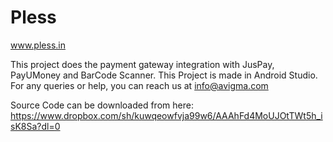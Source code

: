 # Pless

www.pless.in

This project does the payment gateway integration with JusPay, PayUMoney and BarCode Scanner.
This Project is made in Android Studio. For any queries or help, you can reach us at info@avigma.com

Source Code can be downloaded from here: https://www.dropbox.com/sh/kuwqeowfvja99w6/AAAhFd4MoUJOtTWt5h_isK8Sa?dl=0
